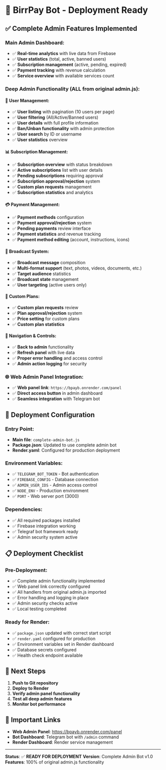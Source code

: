 # 🚀 BirrPay Bot - Deployment Ready

## ✅ **Complete Admin Features Implemented**

### **Main Admin Dashboard:**
- ✅ **Real-time analytics** with live data from Firebase
- ✅ **User statistics** (total, active, banned users)
- ✅ **Subscription management** (active, pending, expired)
- ✅ **Payment tracking** with revenue calculation
- ✅ **Service overview** with available services count

### **Deep Admin Functionality (ALL from original admin.js):**

#### **👥 User Management:**
- ✅ **User listing** with pagination (10 users per page)
- ✅ **User filtering** (All/Active/Banned users)
- ✅ **User details** with full profile information
- ✅ **Ban/Unban functionality** with admin protection
- ✅ **User search** by ID or username
- ✅ **User statistics** overview

#### **📊 Subscription Management:**
- ✅ **Subscription overview** with status breakdown
- ✅ **Active subscriptions** list with user details
- ✅ **Pending subscriptions** requiring approval
- ✅ **Subscription approval/rejection** system
- ✅ **Custom plan requests** management
- ✅ **Subscription statistics** and analytics

#### **💳 Payment Management:**
- ✅ **Payment methods** configuration
- ✅ **Payment approval/rejection** system
- ✅ **Pending payments** review interface
- ✅ **Payment statistics** and revenue tracking
- ✅ **Payment method editing** (account, instructions, icons)

#### **💬 Broadcast System:**
- ✅ **Broadcast message** composition
- ✅ **Multi-format support** (text, photos, videos, documents, etc.)
- ✅ **Target audience** statistics
- ✅ **Broadcast state** management
- ✅ **User targeting** (active users only)

#### **🎯 Custom Plans:**
- ✅ **Custom plan requests** review
- ✅ **Plan approval/rejection** system
- ✅ **Price setting** for custom plans
- ✅ **Custom plan statistics**

#### **🔧 Navigation & Controls:**
- ✅ **Back to admin** functionality
- ✅ **Refresh panel** with live data
- ✅ **Proper error handling** and access control
- ✅ **Admin action logging** for security

### **🌐 Web Admin Panel Integration:**
- ✅ **Web panel link**: `https://bpayb.onrender.com/panel`
- ✅ **Direct access button** in admin dashboard
- ✅ **Seamless integration** with Telegram bot

## 🚀 **Deployment Configuration**

### **Entry Point:**
- **Main file**: `complete-admin-bot.js`
- **Package.json**: Updated to use complete admin bot
- **Render.yaml**: Configured for production deployment

### **Environment Variables:**
- ✅ `TELEGRAM_BOT_TOKEN` - Bot authentication
- ✅ `FIREBASE_CONFIG` - Database connection
- ✅ `ADMIN_USER_IDS` - Admin access control
- ✅ `NODE_ENV` - Production environment
- ✅ `PORT` - Web server port (3000)

### **Dependencies:**
- ✅ All required packages installed
- ✅ Firebase integration working
- ✅ Telegraf bot framework ready
- ✅ Admin security system active

## 📋 **Deployment Checklist**

### **Pre-Deployment:**
- ✅ Complete admin functionality implemented
- ✅ Web panel link correctly configured
- ✅ All handlers from original admin.js imported
- ✅ Error handling and logging in place
- ✅ Admin security checks active
- ✅ Local testing completed

### **Ready for Render:**
- ✅ `package.json` updated with correct start script
- ✅ `render.yaml` configured for production
- ✅ Environment variables set in Render dashboard
- ✅ Database secrets configured
- ✅ Health check endpoint available

## 🎯 **Next Steps**

1. **Push to Git repository**
2. **Deploy to Render**
3. **Verify admin panel functionality**
4. **Test all deep admin features**
5. **Monitor bot performance**

## 🔗 **Important Links**

- **Web Admin Panel**: https://bpayb.onrender.com/panel
- **Bot Dashboard**: Telegram bot with `/admin` command
- **Render Dashboard**: Render service management

---

**Status**: ✅ **READY FOR DEPLOYMENT**
**Version**: Complete Admin Bot v1.0
**Features**: 100% of original admin.js functionality

